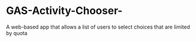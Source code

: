# GAS-Activity-Chooser-
A web-based app that allows a list of users to select choices that are limited by quota
